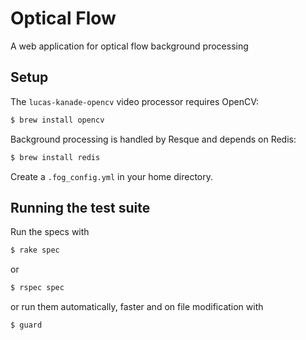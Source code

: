 Optical Flow
============

A web application for optical flow background processing

Setup
-----

The `lucas-kanade-opencv` video processor requires OpenCV:

``` bash
$ brew install opencv
```

Background processing is handled by Resque and depends on Redis:

``` bash
$ brew install redis
```

Create a `.fog_config.yml` in your home directory.

Running the test suite
----------------------

Run the specs with

``` bash
$ rake spec
```

or

``` bash
$ rspec spec
```

or run them automatically, faster and on file modification with

``` bash
$ guard
```
